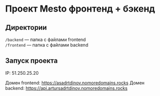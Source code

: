 # Проект Mesto фронтенд + бэкенд

## Директории

`/backend` — папка с файлами frontend  
`/frontend` — папка с файлами backend
  
## Запуск проекта

IP: 51.250.25.20

Домен frontend: <https://asadrtdinov.nomoredomains.rocks>
Домен backend: <https://api.artursadrtdinov.nomoredomains.rocks>
